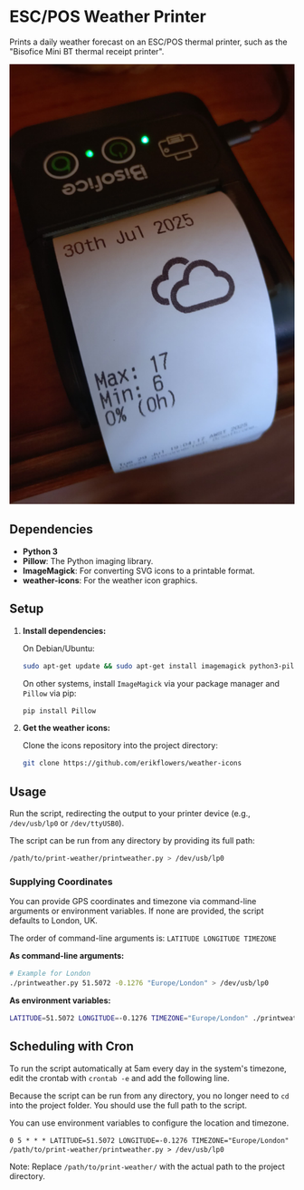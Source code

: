 # ESC/POS Weather Printer

Prints a daily weather forecast on an ESC/POS thermal printer, such as the "Bisofice Mini BT thermal receipt printer".

![Photo of weather-print in action on a thermal receipt printer](./weather-print.jpg)

## Dependencies

- **Python 3**
- **Pillow**: The Python imaging library.
- **ImageMagick**: For converting SVG icons to a printable format.
- **weather-icons**: For the weather icon graphics.

## Setup

1.  **Install dependencies:**

    On Debian/Ubuntu:
    ```bash
    sudo apt-get update && sudo apt-get install imagemagick python3-pil
    ```

    On other systems, install `ImageMagick` via your package manager and `Pillow` via pip:
    ```bash
    pip install Pillow
    ```

2.  **Get the weather icons:**

    Clone the icons repository into the project directory:
    ```bash
    git clone https://github.com/erikflowers/weather-icons
    ```

## Usage

Run the script, redirecting the output to your printer device (e.g., `/dev/usb/lp0` or `/dev/ttyUSB0`).

The script can be run from any directory by providing its full path:
```bash
/path/to/print-weather/printweather.py > /dev/usb/lp0
```

### Supplying Coordinates

You can provide GPS coordinates and timezone via command-line arguments or environment variables. If none are provided, the script defaults to London, UK.

The order of command-line arguments is: `LATITUDE LONGITUDE TIMEZONE`

**As command-line arguments:**
```bash
# Example for London
./printweather.py 51.5072 -0.1276 "Europe/London" > /dev/usb/lp0
```

**As environment variables:**
```bash
LATITUDE=51.5072 LONGITUDE=-0.1276 TIMEZONE="Europe/London" ./printweather.py > /dev/usb/lp0
```

## Scheduling with Cron

To run the script automatically at 5am every day in the system's timezone, edit the crontab with `crontab -e` and add the following line.

Because the script can be run from any directory, you no longer need to `cd` into the project folder. You should use the full path to the script.

You can use environment variables to configure the location and timezone.

```
0 5 * * * LATITUDE=51.5072 LONGITUDE=-0.1276 TIMEZONE="Europe/London" /path/to/print-weather/printweather.py > /dev/usb/lp0
```

Note: Replace `/path/to/print-weather/` with the actual path to the project directory.
